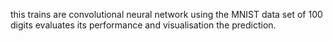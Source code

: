 this trains are convolutional neural network using the MNIST data set of 100 digits evaluates its performance and visualisation the prediction.

